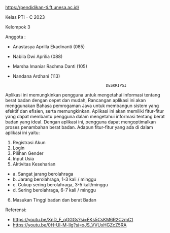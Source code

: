 https://pendidikan-ti.ft.unesa.ac.id/

Kelas PTI - C 2023

Kelompok 3

Anggota : 
- Anastasya Aprilla Ekadinanti (085)	
- Nabila Dwi Aprilia (088)			
- Marsha Imaniar Rachma Danti (105)		
- Nandana Ardhani (113)

                                               DESKRIPSI
Aplikasi ini memungkinkan pengguna untuk mengetahui informasi tentang berat badan dengan cepet dan mudah, 
Rancangan aplikasi ini akan menggunakan Bahasa pemrogaman Java untuk membangun sistem yang efektif dan efisien, 
serta memungkinkan. Aplikasi ini akan memiliki fitur-fitur yang dapat membantu pengguna dalam mengetahui
informasi tentang berat badan yang ideal.
Dengan aplikasi ini, pengguna dapat mengoptimalkan proses penambahan berat badan. 
Adapun fitur-fitur yang ada di dalam aplikasi ini yaitu:
1. Registrasi Akun 
2. Login 
3. Pilihan Gender
4. Input Usia
5. Aktivitas Keseharian 
- a. Sangat jarang berolahraga
- b. Jarang berolahraga, 1-3 kali / minggu
- c. Cukup sering berolahraga, 3-5 kali/minggu
- d. Sering berolahraga, 6-7 kali / minggu
6. Masukan Tinggi badan dan berat Badan

Referensi:
- https://youtu.be/XnD_F_qGGGs?si=EKs5CsKM6R2CzmC1
- https://youtu.be/0H-Ul-M-llg?si=xJS_VVUxHGZcZ5RA  




